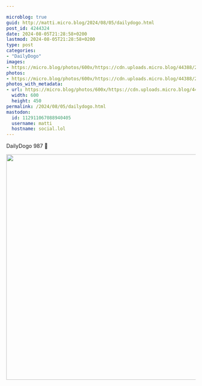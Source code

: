 ```yaml
---

microblog: true
guid: http://matti.micro.blog/2024/08/05/dailydogo.html
post_id: 4244324
date: 2024-08-05T21:28:58+0200
lastmod: 2024-08-05T21:28:58+0200
type: post
categories:
- "DailyDogo"
images:
- https://micro.blog/photos/600x/https://cdn.uploads.micro.blog/44388/2024/5a33d532324243a48e732c337066117f.jpg
photos:
- https://micro.blog/photos/600x/https://cdn.uploads.micro.blog/44388/2024/5a33d532324243a48e732c337066117f.jpg
photos_with_metadata:
- url: https://micro.blog/photos/600x/https://cdn.uploads.micro.blog/44388/2024/5a33d532324243a48e732c337066117f.jpg
  width: 600
  height: 450
permalink: /2024/08/05/dailydogo.html
mastodon:
  id: 112911067088940405
  username: matti
  hostname: social.lol
---
```

DailyDogo 987 🐶

<img src="https://micro.blog/photos/600x/https://blog.martin-haehnel.de/uploads/2024/5a33d532324243a48e732c337066117f.jpg" width="600" alt="" />
